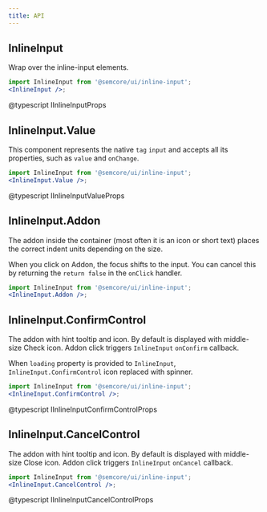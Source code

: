```yaml
---
title: API
---
```


## InlineInput

Wrap over the inline-input elements.

```jsx
import InlineInput from '@semcore/ui/inline-input';
<InlineInput />;
```

@typescript IInlineInputProps

## InlineInput.Value

This component represents the native `tag` `input` and accepts all its properties, such as `value` and `onChange`.

```jsx
import InlineInput from '@semcore/ui/inline-input';
<InlineInput.Value />;
```

@typescript IInlineInputValueProps

## InlineInput.Addon

The addon inside the container (most often it is an icon or short text) places the correct indent units depending on the size.

When you click on Addon, the focus shifts to the input. You can cancel this by returning the `return false` in the `onClick` handler.

```jsx
import InlineInput from '@semcore/ui/inline-input';
<InlineInput.Addon />;
```

## InlineInput.ConfirmControl

The addon with hint tooltip and icon. By default is displayed with middle-size Check icon. Addon click triggers `InlineInput` `onConfirm` callback.

When `loading` property is provided to `InlineInput`, `InlineInput.ConfirmControl` icon replaced with spinner.

```jsx
import InlineInput from '@semcore/ui/inline-input';
<InlineInput.ConfirmControl />;
```

@typescript IInlineInputConfirmControlProps

## InlineInput.CancelControl

The addon with hint tooltip and icon. By default is displayed with middle-size Close icon. Addon click triggers `InlineInput` `onCancel` callback.

```jsx
import InlineInput from '@semcore/ui/inline-input';
<InlineInput.CancelControl />;
```

@typescript IInlineInputCancelControlProps

